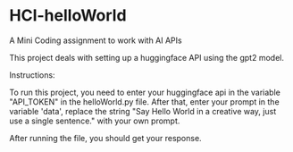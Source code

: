# HCI-helloWorld
A Mini Coding assignment to work with AI APIs

This project deals with setting up a huggingface API using the gpt2 model.

Instructions:

To run this project, you need to enter your huggingface api in the variable "API_TOKEN" in the helloWorld.py file.
After that, enter your prompt in the variable 'data', replace the string "Say Hello World in a creative way, just use a single sentence." with your own prompt.

After running the file, you should get your response.
